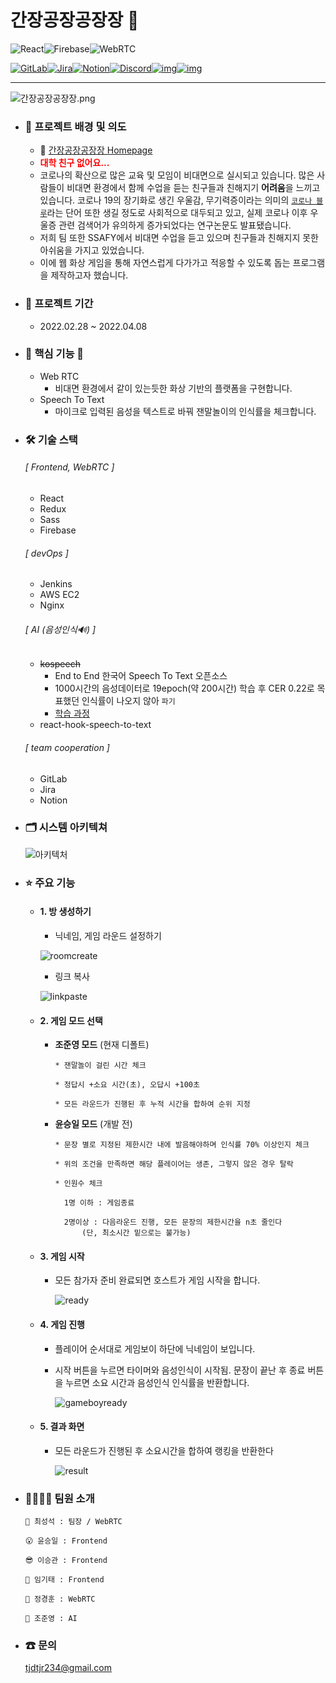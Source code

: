 # 간장공장공장장 👋

<img src="https://img.shields.io/badge/react-%2320232a.svg?style=for-the-badge&logo=react&logoColor=%2361DAFB" alt="React"/><img src="https://img.shields.io/badge/firebase-FFCA28?style=for-the-badge&logo=firebase&logoColor=FFF" alt="Firebase" style="zoom:100%;" /><img src="https://img.shields.io/badge/WEBRTC-57BCAD?style=for-the-badge&logo=WEBRTC&logoColor=FFF" alt="WebRTC" />

[![GitLab](https://img.shields.io/badge/gitlab-%23181717.svg?style=for-the-badge&logo=gitlab&logoColor=white)](https://img.shields.io/badge/gitlab-%23181717.svg?style=for-the-badge&logo=gitlab&logoColor=white)[![Jira](https://img.shields.io/badge/jira-%230A0FFF.svg?style=for-the-badge&logo=jira&logoColor=white)](https://img.shields.io/badge/jira-%230A0FFF.svg?style=for-the-badge&logo=jira&logoColor=white)[![Notion](https://img.shields.io/badge/Notion-%23000000.svg?style=for-the-badge&logo=notion&logoColor=white)](https://img.shields.io/badge/Notion-%23000000.svg?style=for-the-badge&logo=notion&logoColor=white)[![Discord](https://img.shields.io/badge/Discord-%237289DA.svg?style=for-the-badge&logo=discord&logoColor=white)](https://img.shields.io/badge/Discord-%237289DA.svg?style=for-the-badge&logo=discord&logoColor=white)[![img](https://img.shields.io/badge/Mattermost-blue)](https://img.shields.io/badge/Mattermost-blue)[![img](https://img.shields.io/badge/Webex-darkblue)](https://img.shields.io/badge/Webex-darkblue)

-----------

<img src="/public/작은간장공장공장장.png" alt="간장공장공장장.png" style="zoom:100%;" />





- ### 🤔 프로젝트 배경 및 의도

  - 🧉 [간장공장공장장 Homepage](https://j6d203.p.ssafy.io)
  - **<span style="color:red">대학 친구 없어요...</span>**
  - 코로나의 확산으로 많은 교육 및 모임이 비대면으로 실시되고 있습니다. 많은 사람들이 비대면 환경에서 함께 수업을 듣는 친구들과 친해지기 **어려움**을 느끼고 있습니다. 코로나 19의 장기화로 생긴 우울감, 무기력증이라는 의미의 [`코로나 블루`](https://terms.naver.com/entry.naver?docId=5931743&cid=43667&categoryId=43667)라는 단어 또한 생길 정도로 사회적으로 대두되고 있고, 실제 코로나 이후 우울증 관련 검색어가 유의하게 증가되었다는 연구논문도 발표됐습니다.
  - 저희 팀 또한 SSAFY에서 비대면 수업을 듣고 있으며 친구들과 친해지지 못한 아쉬움을 가지고 있었습니다.
  - 이에 웹 화상 게임을 통해 자연스럽게 다가가고 적응할 수 있도록 돕는 프로그램을 제작하고자 했습니다.
  



- ### 📅 프로젝트 기간

  - 2022.02.28 ~ 2022.04.08




- ### 🚅 핵심 기능 💨

  - Web RTC
    - 비대면 환경에서 같이 있는듯한 화상 기반의 플랫폼을 구현합니다.
  - Speech To Text
    - 마이크로 입력된 음성을 텍스트로 바꿔 잰말놀이의 인식률을 체크합니다.




- ### 🛠 기술 스택

  ###### [ Frontend, WebRTC ]

  - React
  - Redux
  - Sass
  - Firebase

  ###### [ devOps ]

  - Jenkins
  - AWS EC2
  - Nginx

  ###### [ AI (음성인식🔊) ]

  - ~~kospeech~~  
    - End to End 한국어 Speech To Text 오픈소스
    - 1000시간의 음성데이터로 19epoch(약 200시간) 학습 후 CER 0.22로 목표했던 인식률이 나오지 않아 `파기`
    - [학습 과정](https://2106.notion.site/kospeech-473ecc9d75554c31af6190208c8842e4)
  - react-hook-speech-to-text
  
  ###### [ team cooperation ]
  
  - GitLab
  - Jira
  - Notion





- ### 🗂 시스템 아키텍쳐

  ![아키텍처](/public/아키텍처.png)



- ### ⭐ 주요 기능

  - #### 1. 방 생성하기

    - 닉네임, 게임 라운드 설정하기
    
    ![roomcreate](/public/roomcreate.gif)
  	
  	- 링크 복사
  	
    ![linkpaste](/public/linkpaste.gif)
  
  
  - #### 2. 게임 모드 선택
  
    - **조준영 모드**  (현재 디폴트)
  
      ```
      * 잰말놀이 걸린 시간 체크
      
      * 정답시 +소요 시간(초), 오답시 +100초
      
      * 모든 라운드가 진행된 후 누적 시간을 합하여 순위 지정
      ```
  
    - **윤승일 모드** (개발 전)
  
      ```
      * 문장 별로 지정된 제한시간 내에 발음해야하며 인식률 70% 이상인지 체크
      
      * 위의 조건을 만족하면 해당 플레이어는 생존, 그렇지 않은 경우 탈락
      
      * 인원수 체크
      
      	1명 이하 : 게임종료
      
      	2명이상 : 다음라운드 진행, 모든 문장의 제한시간을 n초 줄인다 
      		(단, 최소시간 밑으로는 불가능)
      ```
  
  - #### 3. 게임 시작
  
    - 모든 참가자 준비 완료되면 호스트가 게임 시작을 합니다.
  
      ![ready](/public/ready.gif)
  
  - #### 4. 게임 진행
  
    - 플레이어 순서대로 게임보이 하단에 닉네임이 보입니다.
  
    - 시작 버튼을 누르면 타이머와 음성인식이 시작됨. 문장이 끝난 후 종료 버튼을 누르면 소요 시간과 음성인식 인식률을 반환합니다.
  
      ![gameboyready](/public/gameboyready.gif)
  
  - #### 5. 결과 화면
  
    - 모든 라운드가 진행된 후 소요시간을 합하여 랭킹을 반환한다
    
      ![result](/public/result.png)
  
  
  
- ### 👨‍👩‍👦‍👦 팀원 소개
  ```
  👦 최성석 : 팀장 / WebRTC
  
  😮 윤승일 : Frontend
  
  😎 이승관 : Frontend
  
  🧔 임기태 : Frontend
  
  🧑 정경훈 : WebRTC
  
  🤔 조준영 : AI
  ```



- ### ☎ 문의

  tjdtjr234@gmail.com

